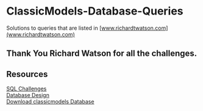 # ClassicModels-Database-Queries
Solutions to queries that are listed in [www.richardtwatson.com](www.richardtwatson.com)  
## Thank You Richard Watson for all the challenges.  
## Resources  
[SQL Challenges](http://richardtwatson.com/dm6e/Reader/ClassicModels.html)  
[Database Design](http://richardtwatson.com/dm6e/Reader/ClassicModels.html#datamodel)  
[Download classicmodels Database](http://www.mysqltutorial.org/mysql-sample-database.aspx)
